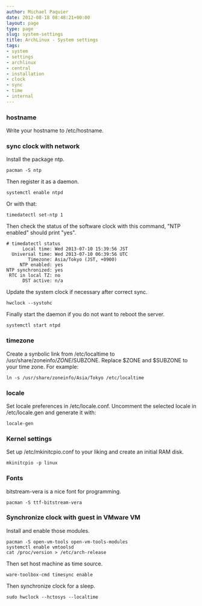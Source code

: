 ```yaml
---
author: Michael Paquier
date: 2012-08-18 08:48:21+00:00
layout: page
type: page
slug: system-settings
title: ArchLinux - System settings
tags:
- system
- settings
- archlinux
- central
- installation
- clock
- sync
- time
- internal
---
```


### hostname

Write your hostname to /etc/hostname.

### sync clock with network

Install the package ntp.

    pacman -S ntp

Then register it as a daemon.

    systemctl enable ntpd

Or with that:

    timedatectl set-ntp 1

Then check the status of the software clock with this command, "NTP enabled"
should print "yes".

    # timedatectl status
          Local time: Wed 2013-07-10 15:39:56 JST
      Universal time: Wed 2013-07-10 06:39:56 UTC
            Timezone: Asia/Tokyo (JST, +0900)
         NTP enabled: yes
    NTP synchronized: yes
     RTC in local TZ: no
          DST active: n/a

Update the system clock if necessary after correct sync.

    hwclock --systohc

Finally start the daemon if you do not want to reboot the server.

    systemctl start ntpd

### timezone

Create a synbolic link from /etc/localtime to
/usr/share/zoneinfo/$ZONE/$SUBZONE. Replace $ZONE and $SUBZONE to your
time zone. For example:

    ln -s /usr/share/zoneinfo/Asia/Tokyo /etc/localtime

### locale

Set locale preferences in /etc/locale.conf. Uncomment the selected
locale in /etc/locale.gen and generate it with:

    locale-gen

### Kernel settings

Set up /etc/mkinitcpio.conf to your liking and create an initial RAM disk.

    mkinitcpio -p linux

### Fonts

bitstream-vera is a nice font for programming.

    pacman -S ttf-bitstream-vera

### Synchronize clock with guest in VMware VM

Install and enable those modules.

    pacman -S open-vm-tools open-vm-tools-modules
    systemctl enable vmtoolsd
    cat /proc/version > /etc/arch-release

Then set host machine as time source.

    ware-toolbox-cmd timesync enable

Then synchronize clock for a sleep.

    sudo hwclock --hctosys --localtime
